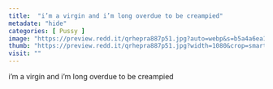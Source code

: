 ```yaml
---
title:  "i’m a virgin and i’m long overdue to be creampied"
metadate: "hide"
categories: [ Pussy ]
image: "https://preview.redd.it/qrhepra887p51.jpg?auto=webp&s=b5a4a6ea1882b8a13176a7f127503e07460ce980"
thumb: "https://preview.redd.it/qrhepra887p51.jpg?width=1080&crop=smart&auto=webp&s=785013bf63263b686f09c00d4877b780a96585e7"
visit: ""
---
```

i’m a virgin and i’m long overdue to be creampied
